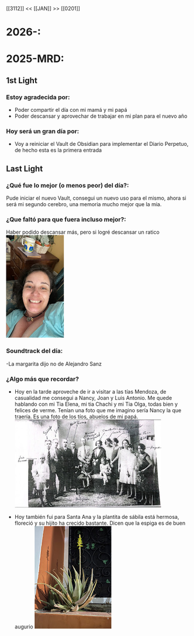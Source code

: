 [[3112]] << [[JAN]] >>  [[0201]]

# 2026-:

# 2025-MRD:
## 1st Light
### Estoy agradecida por: 
* Poder compartir el día con mi mamá y mi papá
* Poder descansar y aprovechar de trabajar en mi plan para el nuevo año
### Hoy será un gran día por:
- Voy a reiniciar el Vault de Obsidian para implementar el Diario Perpetuo, de hecho esta es la primera entrada
## Last Light
### ¿Qué fue lo mejor (o menos peor) del día?:
Pude iniciar el nuevo Vault, consegui un nuevo uso para el mismo, ahora si será mi segundo cerebro, una memoria mucho mejor que la mia. 
### ¿Que faltó para que fuera incluso mejor?:
Haber podido descansar más, pero si logré descansar un ratico 
[![](photos/2025-01-01_google-photo_154419.jpg)](https://photos.google.com/lr/photo/AKD7cQKPaW1yXi8SMUeCBni9ifM8c9YhjAf0SpBnDPUojfhJaMgWc1_aFLxwnf4d8kwt3SwpgZSBgR6ETS87oYaHOrgVUTK4hg) 
### Soundtrack del día:
-La margarita dijo no de Alejandro Sanz
### ¿Algo más que recordar?
- Hoy en la tarde aproveche de ir a visitar a las tías Mendoza, de casualidad me consegui a Nancy, Joan y Luis Antonio. Me quede hablando con mi Tia Elena, mi tia Chachi y mi Tia Olga, todas bien y felices de verme. Tenían una foto que me imagino sería Nancy la que traería. Es una foto de los tíos, abuelos de mi papá.
[![](photos/2025-01-01_google-photo_214039.jpg)](https://photos.google.com/lr/photo/AKD7cQImF9ZHWQwm3xl34F3LMdUhFJYRMjimeJ4anAzFcXKjQoJPROmvjsfqmHlG1yWyWlUY6LDVF3u174imWjvj0i2ZVGx2Qg) 

- Hoy también fui para Santa Ana y la plantita de sábila está hermosa, floreció y su hijito ha crecido bastante. Dicen que la espiga es de buen augurio 
[![](photos/2025-01-01_google-photo_194639.jpg)](https://photos.google.com/lr/photo/AKD7cQKzl8W_MsqoWOOwLf7XPudYr9m_LPbQRTzFIzI_tHUgjJy9l222-_mrNOanSD2npy4fNbEEYfoHJZcprEWTKPTKpTGc3A) 



